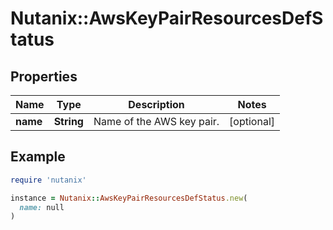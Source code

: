 # Nutanix::AwsKeyPairResourcesDefStatus

## Properties

| Name | Type | Description | Notes |
| ---- | ---- | ----------- | ----- |
| **name** | **String** | Name of the AWS key pair. | [optional] |

## Example

```ruby
require 'nutanix'

instance = Nutanix::AwsKeyPairResourcesDefStatus.new(
  name: null
)
```

